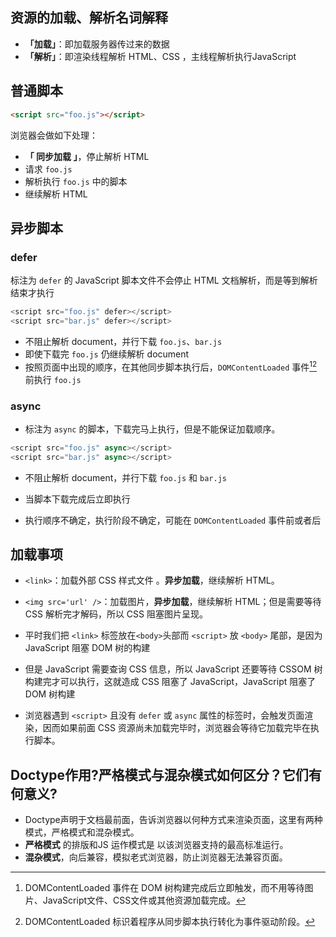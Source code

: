 ## 资源的加载、解析名词解释

+ **「加载」**：即加载服务器传过来的数据
+ **「解析」**：即渲染线程解析 HTML、CSS ，主线程解析执行JavaScript 



## 普通脚本

~~~html
<script src="foo.js"></script>
~~~



浏览器会做如下处理：

- **「 同步加载 」**，停止解析 HTML
- 请求 `foo.js`
- 解析执行 `foo.js` 中的脚本
- 继续解析 HTML



## 异步脚本

### defer

标注为 `defer` 的 JavaScript 脚本文件不会停止 HTML 文档解析，而是等到解析结束才执行

~~~js
<script src="foo.js" defer></script>
<script src="bar.js" defer></script>
~~~

- 不阻止解析 document，并行下载 `foo.js`、`bar.js`
- 即使下载完 `foo.js`  仍继续解析 document
- 按照页面中出现的顺序，在其他同步脚本执行后，`DOMContentLoaded` 事件[^1][^2]前执行 `foo.js` 

### async

- 标注为 `async` 的脚本，下载完马上执行，但是不能保证加载顺序。

~~~js
<script src="foo.js" async></script>
<script src="bar.js" async></script>
~~~

- 不阻止解析 document，并行下载 `foo.js` 和 `bar.js`

- 当脚本下载完成后立即执行

- 执行顺序不确定，执行阶段不确定，可能在 `DOMContentLoaded` 事件前或者后

  



## 加载事项

- `<link>`：加载外部 CSS 样式文件 。**异步加载**，继续解析 HTML。
- `<img src='url' />`：加载图片，**异步加载**，继续解析 HTML；但是需要等待 CSS 解析完才解码，所以 CSS 阻塞图片呈现。

- 平时我们把 `<link>` 标签放在`<body>`头部而 `<script>` 放 `<body>` 尾部，是因为 JavaScript 阻塞 DOM 树的构建
- 但是 JavaScript 需要查询 CSS 信息，所以 JavaScript 还要等待 CSSOM 树构建完才可以执行，这就造成 CSS 阻塞了 JavaScript，JavaScript 阻塞了 DOM 树构建

- 浏览器遇到 `<script>` 且没有 `defer` 或 `async` 属性的标签时，会触发页面渲染，因而如果前面 CSS 资源尚未加载完毕时，浏览器会等待它加载完毕在执行脚本。











## Doctype作用?严格模式与混杂模式如何区分？它们有何意义?

+ Doctype声明于文档最前面，告诉浏览器以何种方式来渲染页面，这里有两种模式，严格模式和混杂模式。
+ **严格模式** 的排版和JS 运作模式是 以该浏览器支持的最高标准运行。
+ **混杂模式**，向后兼容，模拟老式浏览器，防止浏览器无法兼容页面。



[^1]: DOMContentLoaded 事件在 DOM 树构建完成后立即触发，而不用等待图片、JavaScript文件、CSS文件或其他资源加载完成。
[^2]: DOMContentLoaded 标识着程序从同步脚本执行转化为事件驱动阶段。

